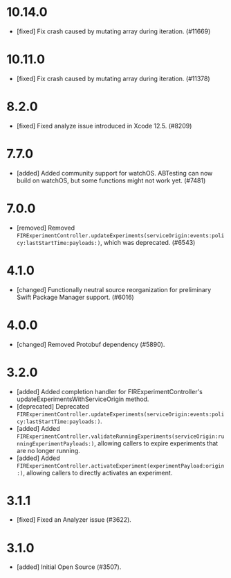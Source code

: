 # 10.14.0
- [fixed] Fix crash caused by mutating array during iteration. (#11669)

# 10.11.0
- [fixed] Fix crash caused by mutating array during iteration. (#11378)

# 8.2.0
- [fixed] Fixed analyze issue introduced in Xcode 12.5. (#8209)

# 7.7.0
- [added] Added community support for watchOS. ABTesting can now build on watchOS, but some functions might not work yet. (#7481)

# 7.0.0
- [removed] Removed `FIRExperimentController.updateExperiments(serviceOrigin:events:policy:lastStartTime:payloads:)`, which was deprecated. (#6543)

# 4.1.0
- [changed] Functionally neutral source reorganization for preliminary Swift Package Manager support. (#6016)

# 4.0.0
- [changed] Removed Protobuf dependency (#5890).

# 3.2.0
- [added] Added completion handler for FIRExperimentController's updateExperimentsWithServiceOrigin method.
- [deprecated] Deprecated `FIRExperimentController.updateExperiments(serviceOrigin:events:policy:lastStartTime:payloads:)`.
- [added] Added `FIRExperimentController.validateRunningExperiments(serviceOrigin:runningExperimentPayloads:)`, allowing callers to expire experiments that are no longer running.
- [added] Added `FIRExperimentController.activateExperiment(experimentPayload:origin:)`, allowing callers to directly activates an experiment.

# 3.1.1
- [fixed] Fixed an Analyzer issue (#3622).

# 3.1.0
- [added] Initial Open Source (#3507).
